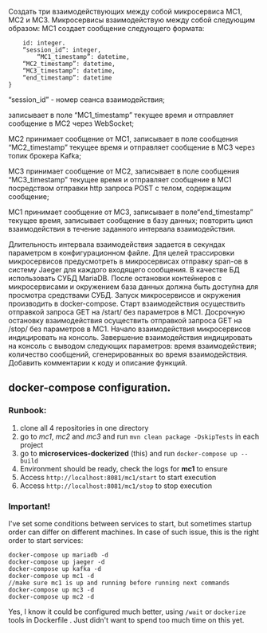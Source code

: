 Создать три взаимодействующих между собой микросервиса МС1, МС2 и МС3. 
Микросервисы взаимодействую между собой следующим образом:
МС1 создает сообщение следующего формата:
```{
	id: integer.
	“session_id”: integer,
        “MC1_timestamp”: datetime,
	“MC2_timestamp”: datetime,
	“MC3_timestamp”: datetime,
	“end_timestamp”: datetime
}
```

“session_id” - номер сеанса взаимодействия;

записывает в поле “MC1_timestamp” текущее время и отправляет сообщение в МС2 через WebSocket;

МС2 принимает сообщение от МС1, записывает в поле сообщения “МС2_timestamp” текущее время и отправляет сообщение в МС3 через топик брокера Kafka;

МС3 принимает сообщение от МС2, записывает в поле сообщения “МС3_timestamp” текущее время и отправляет сообщение в МС1 посредством отправки http запроса POST с телом, содержащим сообщение;

МС1 принимает сообщение от МС3, записывает в поле“end_timestamp” текущее время, записывает сообщение в базу данных;
повторить цикл взаимодействия в течение заданного интервала взаимодействия.

Длительность интервала взаимодействия задается в секундах параметром в конфигурационном файле.
Для целей трассировки микросервисов предусмотреть в микросервисах  отправку span-ов в систему Jaeger для каждого входящего сообщения.
В качестве БД использовать СУБД MariaDB. После остановки контейнеров с микросервисами и окружением база данных должна быть доступна для просмотра средствами СУБД.
Запуск микросервисов и окружения производить в docker-compose.
Старт взаимодействия осуществить отправкой запроса GET на /start/ без параметров в МС1.
Досрочную остановку взаимодействия осуществить отправкой запроса GET на /stop/ без параметров в МС1.
Начало взаимодействия микросервисов индицировать на консоль.
Завершение взаимодействия индицировать на консоль с выводом следующих параметров:
время взаимодействия;
количество сообщений, сгенерированных во время взаимодействия.
Добавить комментарии к коду и описание функций.



## docker-compose configuration.

### Runbook:

1) clone all 4 repositories in one directory
2) go to *mc1*, *mc2* and *mc3* and run `mvn clean package -DskipTests` in each project
3) go to **microservices-dockerized** (this) and run `docker-compose up --build`
4) Environment should be ready, check the logs for **mc1** to ensure
5) Access `http://localhost:8081/mc1/start` to start execution
6) Access `http://localhost:8081/mc1/stop` to stop execution

### Important!
I've set some conditions between services to start, but 
sometimes startup order can differ on different machines.
In case of such issue, this is the right order to start services:

``````
docker-compose up mariadb -d
docker-compose up jaeger -d
docker-compose up kafka -d
docker-compose up mc1 -d
//make sure mc1 is up and running before running next commands
docker-compose up mc3 -d
docker-compose up mc2 -d
``````

Yes, I know it
could be configured much better, using `/wait` or `dockerize` tools in Dockerfile .
Just didn't want to spend too much time on this yet. 
